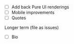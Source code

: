 - [ ] Add back Pure UI renderings
- [ ] Mobile improvements
- [ ] Quotes

Longer term (file as issues)
- [ ] Bio
